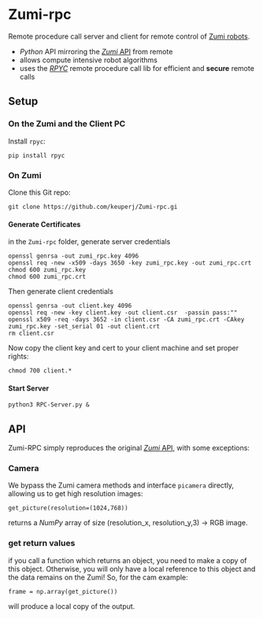 # Zumi-rpc
Remote procedure call server and client for remote control of [Zumi robots](https://www.robolink.com/zumi/).

* *Python* API mirroring the [*Zumi* API](http://docs.robolink.com/zumi-library) from remote 
* allows compute intensive robot algorithms 
* uses the [*RPYC*](https://rpyc.readthedocs.io/en/latest/) remote procedure call lib for efficient and **secure** remote calls 

## Setup

### On the Zumi and the Client PC
Install ``rpyc``:
```
pip install rpyc
```

### On Zumi
Clone this Git repo:
```
git clone https://github.com/keuperj/Zumi-rpc.gi
```

 
#### Generate Certificates
in the ``Zumi-rpc`` folder, generate server credentials 
```
openssl genrsa -out zumi_rpc.key 4096
openssl req -new -x509 -days 3650 -key zumi_rpc.key -out zumi_rpc.crt
chmod 600 zumi_rpc.key
chmod 600 zumi_rpc.crt
```

Then generate client credentials 
```
openssl genrsa -out client.key 4096
openssl req -new -key client.key -out client.csr  -passin pass:""
openssl x509 -req -days 3652 -in client.csr -CA zumi_rpc.crt -CAkey zumi_rpc.key -set_serial 01 -out client.crt
rm client.csr
```
Now copy the client key and cert to your client machine and set proper rights:
```
chmod 700 client.*
```


#### Start Server
```
python3 RPC-Server.py &
```

## API
Zumi-RPC simply reproduces the original [*Zumi* API](http://docs.robolink.com/zumi-library), with some exceptions:

### Camera
We bypass the Zumi camera methods and interface ``picamera`` directly, allowing us to get high resolution images:
```
get_picture(resolution=(1024,768))
```  
returns a *NumPy* array of size (resolution_x, resolution_y,3) -> RGB image.

### get return values
if you call a function which returns an object, you need to make a copy of this object. Otherwise, you will only have a local reference to this object and the data remains on the Zumi! So, for the cam example:
```
frame = np.array(get_picture())
```
will produce a local copy of the output.

